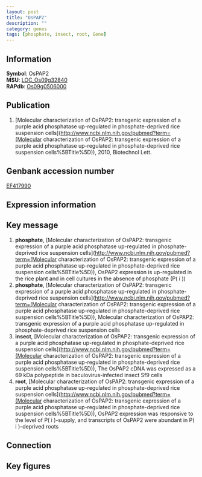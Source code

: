 ```yaml
---
layout: post
title: "OsPAP2"
description: ""
category: genes
tags: [phosphate, insect, root, Gene]
---
```


## Information
__Symbol__: OsPAP2  
__MSU__: [LOC_Os09g32840](http://rice.plantbiology.msu.edu/cgi-bin/ORF_infopage.cgi?orf=LOC_Os09g32840)  
__RAPdb__: [Os09g0506000](http://rapdb.dna.affrc.go.jp/viewer/gbrowse_details/irgsp1?name=Os09g0506000)  

## Publication
1. [Molecular characterization of OsPAP2: transgenic expression of a purple acid phosphatase up-regulated in phosphate-deprived rice suspension cells](http://www.ncbi.nlm.nih.gov/pubmed?term=(Molecular characterization of OsPAP2: transgenic expression of a purple acid phosphatase up-regulated in phosphate-deprived rice suspension cells%5BTitle%5D)), 2010, Biotechnol Lett.

## Genbank accession number
[EF417990](http://www.ncbi.nlm.nih.gov/nuccore/EF417990)

## Expression information

## Key message
1. __phosphate__, [Molecular characterization of OsPAP2: transgenic expression of a purple acid phosphatase up-regulated in phosphate-deprived rice suspension cells](http://www.ncbi.nlm.nih.gov/pubmed?term=(Molecular characterization of OsPAP2: transgenic expression of a purple acid phosphatase up-regulated in phosphate-deprived rice suspension cells%5BTitle%5D)),  OsPAP2 expression is up-regulated in the rice plant and in cell cultures in the absence of phosphate (P( i ))
2. __phosphate__, [Molecular characterization of OsPAP2: transgenic expression of a purple acid phosphatase up-regulated in phosphate-deprived rice suspension cells](http://www.ncbi.nlm.nih.gov/pubmed?term=(Molecular characterization of OsPAP2: transgenic expression of a purple acid phosphatase up-regulated in phosphate-deprived rice suspension cells%5BTitle%5D)), Molecular characterization of OsPAP2: transgenic expression of a purple acid phosphatase up-regulated in phosphate-deprived rice suspension cells
3. __insect__, [Molecular characterization of OsPAP2: transgenic expression of a purple acid phosphatase up-regulated in phosphate-deprived rice suspension cells](http://www.ncbi.nlm.nih.gov/pubmed?term=(Molecular characterization of OsPAP2: transgenic expression of a purple acid phosphatase up-regulated in phosphate-deprived rice suspension cells%5BTitle%5D)),  The OsPAP2 cDNA was expressed as a 69 kDa polypeptide in baculovirus-infected insect Sf9 cells
4. __root__, [Molecular characterization of OsPAP2: transgenic expression of a purple acid phosphatase up-regulated in phosphate-deprived rice suspension cells](http://www.ncbi.nlm.nih.gov/pubmed?term=(Molecular characterization of OsPAP2: transgenic expression of a purple acid phosphatase up-regulated in phosphate-deprived rice suspension cells%5BTitle%5D)),  OsPAP2 expression was responsive to the level of P( i )-supply, and transcripts of OsPAP2 were abundant in P( i )-deprived roots

## Connection

## Key figures


